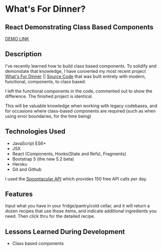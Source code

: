 # What's For Dinner?

## React Demonstrating Class Based Components

[DEMO LINK]()

## Description

I've recently learned how to build class based components. To solidify and demonstate that knowledge, I have converted my most recent project [What's For Dinner](https://effulgent-bunny-bbabbb.netlify.app/) || [Source Code](https://github.com/TallSoup/Whats-For-Dinner) that was built entirely with modern, functional, components, to class based.

I left the functional components in the code, commented out to show the difference. The finished project is identical.

This will be valuable knowledge when working with legacy codebases, and for occasions where class-based components are required (such as when using error boundaries, for the time being)

## Technologies Used

- JavaScript ES6+
- JSX
- React (Components, Hooks(State and Refs), Fragments)
- Bootstrap 5 (the new 5.2 beta)
- Heroku
- Git and Github

I used the [Spoontacular API](https://spoonacular.com/) which provides 150 free API calls per day.

## Features

Input what you have in your fridge/pantry/cold cellar, and it will return a dozen recipes that use those items, and indicate additional ingredients you need. Then click thru for the detailed recipe.

## Lessons Learned During Development

- Class based components
